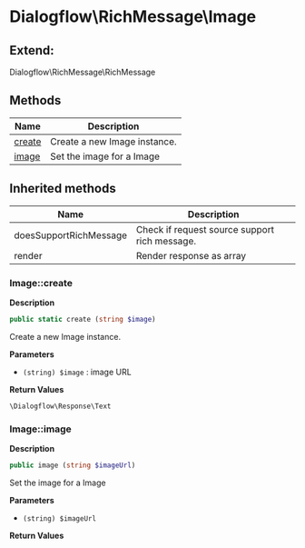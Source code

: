 # Dialogflow\RichMessage\Image  





## Extend:

Dialogflow\RichMessage\RichMessage

## Methods

| Name | Description |
|------|-------------|
|[create](#imagecreate)|Create a new Image instance.|
|[image](#imageimage)|Set the image for a Image|

## Inherited methods

| Name | Description |
|------|-------------|
|doesSupportRichMessage|Check if request source support rich message.|
|render|Render response as array|



### Image::create  

**Description**

```php
public static create (string $image)
```

Create a new Image instance. 

 

**Parameters**

* `(string) $image`
: image URL  

**Return Values**

`\Dialogflow\Response\Text`





### Image::image  

**Description**

```php
public image (string $imageUrl)
```

Set the image for a Image 

 

**Parameters**

* `(string) $imageUrl`

**Return Values**



